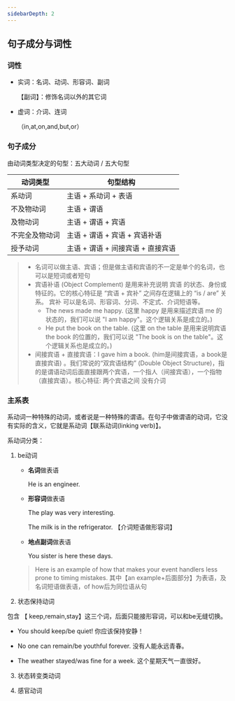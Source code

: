 ```yaml
---
sidebarDepth: 2
---
```


## 句子成分与词性

### 词性

* 实词：名词、动词、形容词、副词 

  【副词】：修饰名词以外的其它词

* 虚词：介词、连词 

  （in,at,on,and,but,or）

### 句子成分

由动词类型决定的句型：五大动词 / 五大句型

| 动词类型       | 句型结构                          |
| -------------- | --------------------------------- |
| 系动词         | 主语 + 系动词 + 表语              |
| 不及物动词     | 主语 + 谓语                       |
| 及物动词       | 主语 + 谓语 + 宾语                |
| 不完全及物动词 | 主语 + 谓语 + 宾语 + 宾语补语     |
| 授予动词       | 主语 + 谓语 + 间接宾语 + 直接宾语 |

> * 名词可以做主语、宾语；但是做主语和宾语的不一定是单个的名词，也可以是短词或者短句
> * 宾语补语 (Object Complement) 是用来补充说明 宾语 的状态、身份或特征的。它的核心特征是 “宾语 + 宾补” 之间存在逻辑上的 “is / are” 关系。 宾补 可以是名词、形容词、分词、不定式、介词短语等。
>   * The news made me happy. (这里 happy 是用来描述宾语 me 的状态的，我们可以说 "I am happy"。这个逻辑关系是成立的。)
>   * He put the book on the table. (这里 on the table 是用来说明宾语 the book 的位置的，我们可以说 "The book is on the table"。这个逻辑关系也是成立的。) 
> * 间接宾语 + 直接宾语：I gave him a book. (him是间接宾语，a book是直接宾语) 。我们常说的“双宾语结构” (Double Object Structure)，指的是谓语动词后面直接跟两个宾语，一个指人（间接宾语），一个指物（直接宾语）。核心特征: 两个宾语之间 没有介词

### 主系表

系动词一种特殊的动词，或者说是一种特殊的谓语。在句子中做谓语的动词，它没有实际的含义，它就是系动词【联系动词(linking verb)】。


系动词分类：

1. be动词

   * **名词**做表语

     He is an engineer.

   * **形容词**做表语

     The play was very interesting.

     The milk is in the refrigerator. 【介词短语做形容词】

   * **地点副词**做表语

     You sister is here these days.

   > Here is an example of how that makes your event handlers less prone to timing mistakes.  其中【an example+后面部分】为表语，及名词短语做表语，of how后为同位语从句

2. 状态保持动词 

包含 【 keep,remain,stay】这三个词，后面只能接形容词，可以和be无缝切换。

   * You should keep/be quiet!
     你应该保持安静！

   * No one can remain/be youthful forever.
     没有人能永远青春。

   * The weather stayed/was fine for a week.
   这个星期天气一直很好。


3. 状态转变类动词

4. 感官动词
